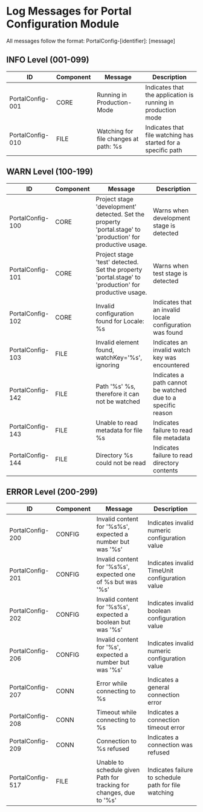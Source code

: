 # Log Messages for Portal Configuration Module

All messages follow the format: PortalConfig-[identifier]: [message]

## INFO Level (001-099)

| ID               | Component | Message | Description |
|-----------------|-----------|---------|-------------|
| PortalConfig-001 | CORE | Running in Production-Mode | Indicates that the application is running in production mode |
| PortalConfig-010 | FILE | Watching for file changes at path: %s | Indicates that file watching has started for a specific path |

## WARN Level (100-199)

| ID               | Component | Message | Description |
|-----------------|-----------|---------|-------------|
| PortalConfig-100 | CORE | Project stage 'development' detected. Set the property 'portal.stage' to 'production' for productive usage. | Warns when development stage is detected |
| PortalConfig-101 | CORE | Project stage 'test' detected. Set the property 'portal.stage' to 'production' for productive usage. | Warns when test stage is detected |
| PortalConfig-102 | CORE | Invalid configuration found for Locale: %s | Indicates that an invalid locale configuration was found |
| PortalConfig-103 | FILE | Invalid element found, watchKey='%s', ignoring | Indicates an invalid watch key was encountered |
| PortalConfig-142 | FILE | Path '%s' %s, therefore it can not be watched | Indicates a path cannot be watched due to a specific reason |
| PortalConfig-143 | FILE | Unable to read metadata for file %s | Indicates failure to read file metadata |
| PortalConfig-144 | FILE | Directory %s could not be read | Indicates failure to read directory contents |

## ERROR Level (200-299)

| ID               | Component | Message | Description |
|-----------------|-----------|---------|-------------|
| PortalConfig-200 | CONFIG | Invalid content for '%s%s', expected a number but was '%s' | Indicates invalid numeric configuration value |
| PortalConfig-201 | CONFIG | Invalid content for '%s%s', expected one of %s but was '%s' | Indicates invalid TimeUnit configuration value |
| PortalConfig-202 | CONFIG | Invalid content for '%s%s', expected a boolean but was '%s' | Indicates invalid boolean configuration value |
| PortalConfig-206 | CONFIG | Invalid content for '%s', expected a number but was '%s' | Indicates invalid numeric configuration value |
| PortalConfig-207 | CONN | Error while connecting to %s | Indicates a general connection error |
| PortalConfig-208 | CONN | Timeout while connecting to %s | Indicates a connection timeout error |
| PortalConfig-209 | CONN | Connection to %s refused | Indicates a connection was refused |
| PortalConfig-517 | FILE | Unable to schedule given Path for tracking for changes, due to '%s' | Indicates failure to schedule path for file watching |
